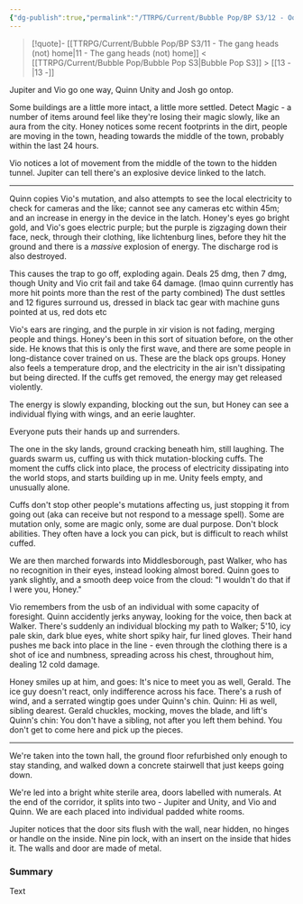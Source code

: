 ```yaml
---
{"dg-publish":true,"permalink":"/TTRPG/Current/Bubble Pop/BP S3/12 - Oops all explosions/"}
---
```


> [!quote]- [[TTRPG/Current/Bubble Pop/BP S3/11 - The gang heads (not) home\|11 - The gang heads (not) home]] < [[TTRPG/Current/Bubble Pop/Bubble Pop S3\|Bubble Pop S3]] > [[13 -\|13 -]]
> 


Jupiter and Vio go one way, Quinn Unity and Josh go ontop.

Some buildings are a little more intact, a little more settled.
Detect Magic - a number of items around feel like they're losing their magic slowly, like an aura from the city.
Honey notices some recent footprints in the dirt, people are moving in the town, heading towards the middle of the town, probably within the last 24 hours.

Vio notices a lot of movement from the middle of the town to the hidden tunnel.
Jupiter can tell there's an explosive device linked to the latch.

---

Quinn copies Vio's mutation, and also attempts to see the local electricity to check for cameras and the like; cannot see any cameras etc within 45m; and an increase in energy in the device in the latch.
Honey's eyes go bright gold, and Vio's goes electric purple; but the purple is zigzaging down their face, neck, through their clothing, like lichtenburg lines, before they hit the ground and there is a _massive_ explosion of energy. The discharge rod is also destroyed.

This causes the trap to go off, exploding again.
Deals 25 dmg, then 7 dmg, though Unity and Vio crit fail and take 64 damage. (lmao quinn currently has more hit points more than the rest of the party combined)
The dust settles and 12 figures surround us, dressed in black tac gear with machine guns pointed at us, red dots etc

Vio's ears are ringing, and the purple in xir vision is not fading, merging people and things.
Honey's been in this sort of situation before, on the other side. He knows that this is only the first wave, and there are some people in long-distance cover trained on us. These are the black ops groups.
Honey also feels a temperature drop, and the electricity in the air isn't dissipating but being directed. 
	If the cuffs get removed, the energy may get released violently.

The energy is slowly expanding, blocking out the sun, but Honey can see a individual flying with wings, and an eerie laughter.

Everyone puts their hands up and surrenders.

The one in the sky lands, ground cracking beneath him, still laughing.
The guards swarm us, cuffing us with thick mutation-blocking cuffs.
The moment the cuffs click into place, the process of electricity dissipating into the world stops, and starts building up in me.
Unity feels empty, and unusually alone.

Cuffs don't stop other people's mutations affecting us, just stopping it from going out (aka can receive but not respond to a message spell).
Some are mutation only, some are magic only, some are dual purpose. Don't block abilities.
They often have a lock you can pick, but is difficult to reach whilst cuffed.

We are then marched forwards into Middlesborough, past Walker, who has no recognition in their eyes, instead looking almost bored.
Quinn goes to yank slightly, and a smooth deep voice from the cloud: "I wouldn't do that if I were you, Honey."

Vio remembers from the usb of an individual with some capacity of foresight.
Quinn accidently jerks anyway, looking for the voice, then back at Walker.
There's suddenly an individual blocking my path to Walker; 5'10, icy pale skin, dark blue eyes, white short spiky hair, fur lined gloves.
Their hand pushes me back into place in the line - even through the clothing there is a shot of ice and numbness, spreading across his chest, throughout him, dealing 12 cold damage.

Honey smiles up at him, and goes: It's nice to meet you as well, Gerald.
The ice guy doesn't react, only indifference across his face. There's a rush of wind, and a serrated wingtip goes under Quinn's chin.
Quinn: Hi as well, sibling dearest.
Gerald chuckles, mocking, moves the blade, and lift's Quinn's chin: You don't have a sibling, not after you left them behind. You don't get to come here and pick up the pieces.

---

We're taken into the town hall, the ground floor refurbished only enough to stay standing, and walked down a concrete stairwell that just keeps going down.

We're led into a bright white sterile area, doors labelled with numerals. At the end of the corridor, it splits into two - Jupiter and Unity, and Vio and Quinn. We are each placed into individual padded white rooms.

Jupiter notices that the door sits flush with the wall, near hidden, no hinges or handle on the inside. Nine pin lock, with an insert on the inside that hides it. The walls and door are made of metal.



### Summary

Text